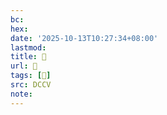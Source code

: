 ```yaml
---
bc:
hex:
date: '2025-10-13T10:27:34+08:00'
lastmod:
title: 􅅆
url: 􅅆
tags: [𨳿]
src: DCCV
note:
---
```

